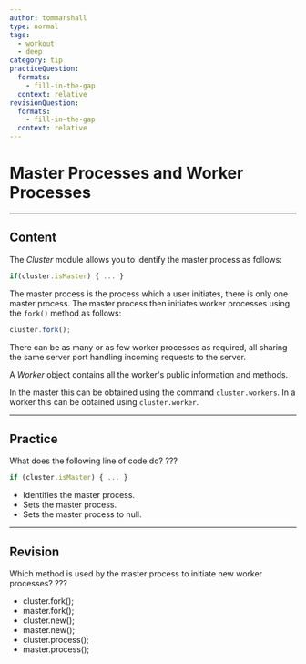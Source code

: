 ```yaml
---
author: tommarshall
type: normal
tags:
  - workout
  - deep
category: tip
practiceQuestion:
  formats:
    - fill-in-the-gap
  context: relative
revisionQuestion:
  formats:
    - fill-in-the-gap
  context: relative
---
```


# Master Processes and Worker Processes


---

## Content

The *Cluster* module allows you to identify the master process as follows:

```javascript
if(cluster.isMaster) { ... }
```

The master process is the process which a user initiates, there is only one master process. The master  process then initiates worker processes using the `fork()` method as follows:

```javascript
cluster.fork();
```

There can be as many or as few worker processes as required, all sharing the same server port handling incoming requests to the server.

A *Worker* object contains all the worker's public information and methods.

In the master this can be obtained using the command `cluster.workers`. In a worker this can be obtained using `cluster.worker`.


---

## Practice

What does the following line of code do? ???

```javascript
if (cluster.isMaster) { ... }
```

- Identifies the master process.
- Sets the master process.
- Sets the master process to null.


---

## Revision

Which method is used by the master process to initiate new worker processes? ???

- cluster.fork();
- master.fork();
- cluster.new();
- master.new();
- cluster.process();
- master.process();
